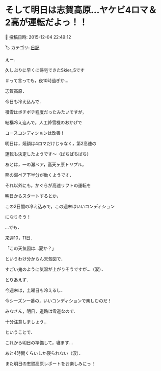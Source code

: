 # そして明日は志賀高原…ヤケビ4ロマ＆2高が運転だよっ！！

📅 投稿日時: 2015-12-04 22:49:12

🏷️ カテゴリ: [日記](cc4b5682fb7b8b144980957a978653fb0.md)

えー．


久しぶりに早くに帰宅できたSkier_Sです


＃って言っても，夜10時過ぎか…





志賀高原．


今日も冷え込んで．


積雪はボチボチ程度だったみたいですが，


結構冷え込んで，人工降雪機のおかげで


コースコンディションは改善！





明日は，焼額は4ロマだけじゃなく，第2高速の


運転も決定したようです～（ぱちぱちぱち）


あとは，一の瀬ペア，高天ヶ原トリプル，


熊の湯ペア下半分が動くようです．





それ以外にも，かぐらが高速リフトの運転を


明日からスタートするとか，


この2日間の冷え込みで，この週末はいいコンディション


になりそう！





…でも．


来週10，11日．


「この天気図は…夏か？」


というわけ分からん天気図で．


すごい鬼のように気温が上がりそうですが…（涙）．





とりあえず．


今週末は，土曜日も冷えるし．


今シーズン一番の，いいコンディションで楽しむのだ！





みなさん，明日，道路は雪道なので．


十分注意しましょう…





ということで．


これから明日の準備して，寝ます…


あと4時間くらいしか寝られない（涙）．





また明日の志賀高原レポートをお楽しみにっ！
